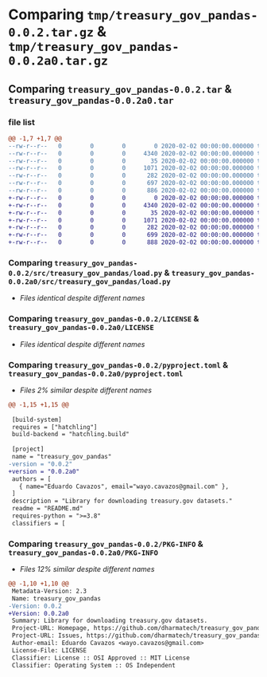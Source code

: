 # Comparing `tmp/treasury_gov_pandas-0.0.2.tar.gz` & `tmp/treasury_gov_pandas-0.0.2a0.tar.gz`

## Comparing `treasury_gov_pandas-0.0.2.tar` & `treasury_gov_pandas-0.0.2a0.tar`

### file list

```diff
@@ -1,7 +1,7 @@
--rw-r--r--   0        0        0        0 2020-02-02 00:00:00.000000 treasury_gov_pandas-0.0.2/src/treasury_gov_pandas/__init__.py
--rw-r--r--   0        0        0     4340 2020-02-02 00:00:00.000000 treasury_gov_pandas-0.0.2/src/treasury_gov_pandas/load.py
--rw-r--r--   0        0        0       35 2020-02-02 00:00:00.000000 treasury_gov_pandas-0.0.2/.gitignore
--rw-r--r--   0        0        0     1071 2020-02-02 00:00:00.000000 treasury_gov_pandas-0.0.2/LICENSE
--rw-r--r--   0        0        0      282 2020-02-02 00:00:00.000000 treasury_gov_pandas-0.0.2/README.md
--rw-r--r--   0        0        0      697 2020-02-02 00:00:00.000000 treasury_gov_pandas-0.0.2/pyproject.toml
--rw-r--r--   0        0        0      886 2020-02-02 00:00:00.000000 treasury_gov_pandas-0.0.2/PKG-INFO
+-rw-r--r--   0        0        0        0 2020-02-02 00:00:00.000000 treasury_gov_pandas-0.0.2a0/src/treasury_gov_pandas/__init__.py
+-rw-r--r--   0        0        0     4340 2020-02-02 00:00:00.000000 treasury_gov_pandas-0.0.2a0/src/treasury_gov_pandas/load.py
+-rw-r--r--   0        0        0       35 2020-02-02 00:00:00.000000 treasury_gov_pandas-0.0.2a0/.gitignore
+-rw-r--r--   0        0        0     1071 2020-02-02 00:00:00.000000 treasury_gov_pandas-0.0.2a0/LICENSE
+-rw-r--r--   0        0        0      282 2020-02-02 00:00:00.000000 treasury_gov_pandas-0.0.2a0/README.md
+-rw-r--r--   0        0        0      699 2020-02-02 00:00:00.000000 treasury_gov_pandas-0.0.2a0/pyproject.toml
+-rw-r--r--   0        0        0      888 2020-02-02 00:00:00.000000 treasury_gov_pandas-0.0.2a0/PKG-INFO
```

### Comparing `treasury_gov_pandas-0.0.2/src/treasury_gov_pandas/load.py` & `treasury_gov_pandas-0.0.2a0/src/treasury_gov_pandas/load.py`

 * *Files identical despite different names*

### Comparing `treasury_gov_pandas-0.0.2/LICENSE` & `treasury_gov_pandas-0.0.2a0/LICENSE`

 * *Files identical despite different names*

### Comparing `treasury_gov_pandas-0.0.2/pyproject.toml` & `treasury_gov_pandas-0.0.2a0/pyproject.toml`

 * *Files 2% similar despite different names*

```diff
@@ -1,15 +1,15 @@
 
 [build-system]
 requires = ["hatchling"]
 build-backend = "hatchling.build"
 
 [project]
 name = "treasury_gov_pandas"
-version = "0.0.2"
+version = "0.0.2a0"
 authors = [
   { name="Eduardo Cavazos", email="wayo.cavazos@gmail.com" },
 ]
 description = "Library for downloading treasury.gov datasets."
 readme = "README.md"
 requires-python = ">=3.8"
 classifiers = [
```

### Comparing `treasury_gov_pandas-0.0.2/PKG-INFO` & `treasury_gov_pandas-0.0.2a0/PKG-INFO`

 * *Files 12% similar despite different names*

```diff
@@ -1,10 +1,10 @@
 Metadata-Version: 2.3
 Name: treasury_gov_pandas
-Version: 0.0.2
+Version: 0.0.2a0
 Summary: Library for downloading treasury.gov datasets.
 Project-URL: Homepage, https://github.com/dharmatech/treasury_gov_pandas.py
 Project-URL: Issues, https://github.com/dharmatech/treasury_gov_pandas.py/issues
 Author-email: Eduardo Cavazos <wayo.cavazos@gmail.com>
 License-File: LICENSE
 Classifier: License :: OSI Approved :: MIT License
 Classifier: Operating System :: OS Independent
```

